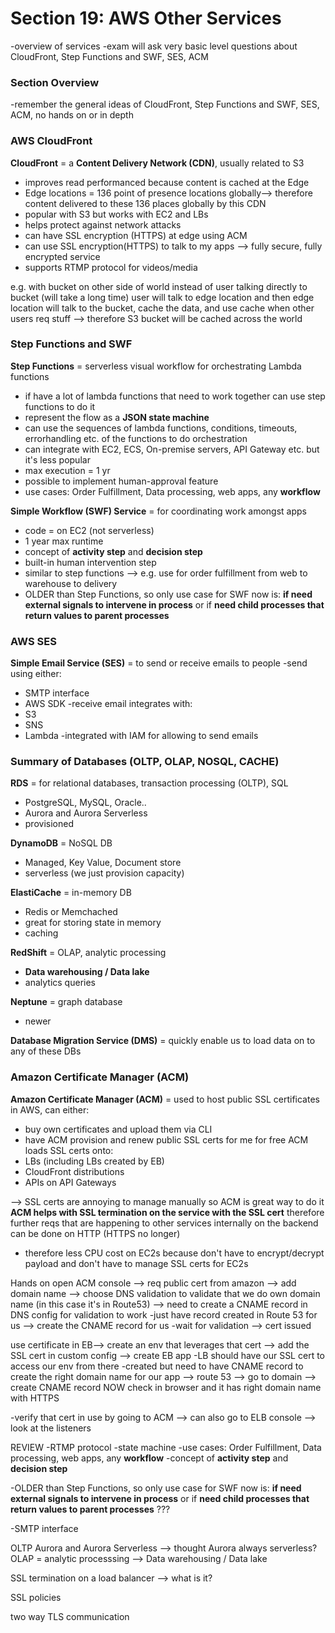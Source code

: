 # Section 19: AWS Other Services
-overview of services 
-exam will ask very basic level questions about CloudFront, Step Functions and SWF, SES, ACM

### Section Overview
-remember the general ideas of CloudFront, Step Functions and SWF, SES, ACM, no hands on or in depth

### AWS CloudFront
**CloudFront** = a **Content Delivery Network (CDN)**, usually related to S3
* improves read performanced because content is cached at the Edge
* Edge locations = 136 point of presence locations globally--> therefore content delivered to these 136 places globally by this CDN 
* popular with S3 but works with EC2 and LBs
* helps protect against network attacks 
* can have SSL encryption (HTTPS) at edge using ACM
* can use SSL encryption(HTTPS) to talk to my apps --> fully secure, fully encrypted service
* supports RTMP protocol for videos/media


e.g. with bucket on other side of world instead of user talking directly to bucket (will take a long time) user will talk to edge location and then edge location will talk to the bucket, cache the data, and use cache when other users req stuff --> therefore S3 bucket will be cached across the world

### Step Functions and SWF
**Step Functions** = serverless visual workflow for orchestrating Lambda functions 
* if have a lot of lambda functions that need to work together can use step functions to do it
* represent the flow as a **JSON state machine**
* can use the sequences of lambda functions, conditions, timeouts, errorhandling etc. of the functions to do orchestration 
* can integrate with EC2, ECS, On-premise servers, API Gateway etc. but it's less popular 
* max execution = 1 yr 
* possible to implement human-approval feature 
* use cases: Order Fulfillment, Data processing, web apps, any **workflow**

**Simple Workflow (SWF) Service** = for coordinating work amongst apps 
* code = on EC2 (not serverless)
* 1 year max runtime 
* concept of **activity step** and **decision step** 
* built-in human intervention step 
* similar to step functions --> e.g. use for order fulfillment from web to warehouse to delivery 
* OLDER than Step Functions, so only use case for SWF now is: **if need external signals to intervene in process** or if **need child processes that return values to parent processes** 

### AWS SES
**Simple Email Service (SES)** = to send or receive emails to people
-send using either: 
* SMTP interface
* AWS SDK 
-receive email integrates with: 
* S3
* SNS
* Lambda
-integrated with IAM for allowing to send emails 

### Summary of Databases (OLTP, OLAP, NOSQL, CACHE)
**RDS** = for relational databases, transaction processing (OLTP), SQL
* PostgreSQL, MySQL, Oracle.. 
* Aurora and Aurora Serverless
* provisioned

**DynamoDB** = NoSQL DB 
* Managed, Key Value, Document store 
* serverless (we just provision capacity)

**ElastiCache** = in-memory DB 
* Redis or Memchached
* great for storing state in memory 
* caching 

**RedShift** = OLAP, analytic processing 
* **Data warehousing / Data lake**
* analytics queries 

**Neptune** = graph database 
* newer

**Database Migration Service (DMS)** = quickly enable us to load data on to any of these DBs

### Amazon Certificate Manager (ACM)
**Amazon Certificate Manager (ACM)** = used to host public SSL certificates in AWS, can either: 
* buy own certificates and upload them via CLI 
* have ACM provision and renew public SSL certs for me for free 
ACM loads SSL certs onto: 
* LBs (including LBs created by EB)
* CloudFront distributions 
* APIs on API Gateways

--> SSL certs are annoying to manage manually so ACM is great way to do it 
**ACM helps with SSL termination on the service with the SSL cert** therefore further reqs that are happening to other services internally on the backend can be done on HTTP (HTTPS no longer)
* therefore less CPU cost on EC2s because don't have to encrypt/decrypt payload and don't have to manage SSL certs for EC2s

Hands on 
open ACM console --> req public cert from amazon --> add domain name --> choose DNS validation to validate that we do own domain name (in this case it's in Route53) --> need to create a CNAME record in DNS config for validation to work
-just have record created in Route 53 for us --> create the CNAME record for us
-wait for validation --> cert issued

use certificate in EB--> create an env that leverages that cert --> add the SSL cert in custom config --> create EB app 
-LB should have our SSL cert to access our env from there 
-created but need to have CNAME record to create the right domain name for our app --> route 53 --> go to domain --> create CNAME record NOW check in browser and it has right domain name with HTTPS

-verify that cert in use by going to ACM --> can also go to ELB console --> look at the listeners 






REVIEW 
-RTMP protocol
-state machine
-use cases: Order Fulfillment, Data processing, web apps, any **workflow**
-concept of **activity step** and **decision step** 

-OLDER than Step Functions, so only use case for SWF now is: **if need external signals to intervene in process** or if **need child processes that return values to parent processes** ??? 

-SMTP interface

OLTP
Aurora and Aurora Serverless --> thought Aurora always serverless? 
OLAP = analytic processsing --> Data warehousing / Data lake

SSL termination on a load balancer --> what is it? 

SSL policies 

two way TLS communication


